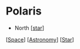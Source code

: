 # Polaris

- North [[star]]

[[Space]] [[Astronomy]] [[Star]]

[//begin]: # "Autogenerated link references for markdown compatibility"
[star]: star "Star"
[Space]: space "Space"
[Astronomy]: astronomy "Astronomy"
[Star]: star "Star"
[//end]: # "Autogenerated link references"